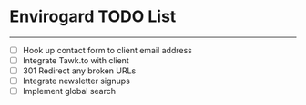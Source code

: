 # Envirogard TODO List
---

- [ ] Hook up contact form to client email address
- [ ] Integrate Tawk.to with client
- [ ] 301 Redirect any broken URLs
- [ ] Integrate newsletter signups
- [ ] Implement global search